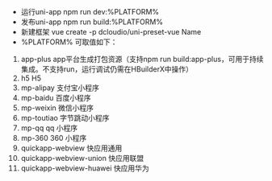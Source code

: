 * 运行uni-app
npm run dev:%PLATFORM%
* 发布uni-app
npm run build:%PLATFORM%
* 新建框架
vue create -p dcloudio/uni-preset-vue Name 
* %PLATFORM% 可取值如下：

01. app-plus                app平台生成打包资源（支持npm run build:app-plus，可用于持续集成。不支持run，运行调试仍需在HBuilderX中操作）
02. h5                      H5
03. mp-alipay               支付宝小程序
04. mp-baidu                百度小程序
05. mp-weixin               微信小程序
06. mp-toutiao              字节跳动小程序
07. mp-qq                   qq 小程序
08. mp-360                  360 小程序
09. quickapp-webview        快应用通用
10. quickapp-webview-union  快应用联盟
11. quickapp-webview-huawei 快应用华为
